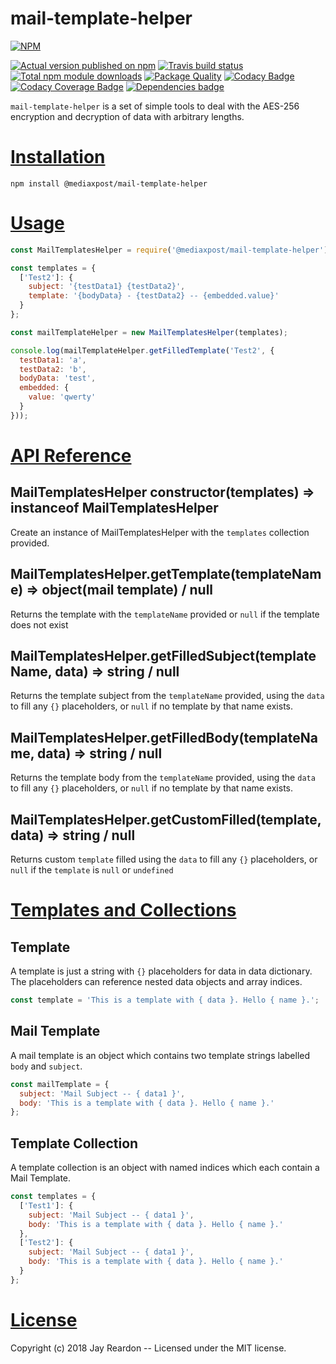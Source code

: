 # mail-template-helper

[![NPM](https://nodei.co/npm/@mediaxpost/mail-template-helper.png?downloads=true)](https://nodei.co/npm/@mediaxpost/mail-template-helper/)

[![Actual version published on npm](http://img.shields.io/npm/v/@mediaxpost/mail-template-helper.svg)](https://www.npmjs.org/package/@mediaxpost/mail-template-helper)
[![Travis build status](https://travis-ci.org/MediaXPost/mail-template-helper.svg)](https://www.npmjs.org/package/@mediaxpost/mail-template-helper)
[![Total npm module downloads](http://img.shields.io/npm/dt/@mediaxpost/mail-template-helper.svg)](https://www.npmjs.org/package/@mediaxpost/mail-template-helper)
[![Package Quality](http://npm.packagequality.com/badge/@mediaxpost/mail-template-helper.png)](http://packagequality.com/#?package=@mediaxpost/mail-template-helper)
[![Codacy Badge](https://api.codacy.com/project/badge/Grade/5ccdf1cb900a4aa3985ced8a3c623fe4)](https://www.codacy.com/app/chronosis/mail-template-helper?utm_source=github.com&amp;utm_medium=referral&amp;utm_content=MediaXPost/mail-template-helper&amp;utm_campaign=Badge_Grade)
[![Codacy Coverage  Badge](https://api.codacy.com/project/badge/Coverage/5ccdf1cb900a4aa3985ced8a3c623fe4)](https://www.codacy.com/app/chronosis/mail-template-helper?utm_source=github.com&utm_medium=referral&utm_content=MediaXPost/mail-template-helper&utm_campaign=Badge_Coverage)
[![Dependencies badge](https://david-dm.org/MediaXPost/mail-template-helper/status.svg)](https://david-dm.org/MediaXPost/mail-template-helper?view=list)


`mail-template-helper` is a set of simple tools to deal with the AES-256 encryption and decryption of data with arbitrary lengths.

# [Installation](#installation)
<a name="installation"></a>

```shell
npm install @mediaxpost/mail-template-helper
```

# [Usage](#usage)
<a name="usage"></a>

```js
const MailTemplatesHelper = require('@mediaxpost/mail-template-helper');

const templates = {
  ['Test2']: {
    subject: '{testData1} {testData2}',
    template: '{bodyData} - {testData2} -- {embedded.value}'
  }
};

const mailTemplateHelper = new MailTemplatesHelper(templates);

console.log(mailTemplateHelper.getFilledTemplate('Test2', {
  testData1: 'a',
  testData2: 'b',
  bodyData: 'test',
  embedded: {
    value: 'qwerty'
  }
}));
```

# [API Reference](#api)
<a name="api"></a>

## MailTemplatesHelper constructor(templates) ⇒ instanceof MailTemplatesHelper
Create an instance of MailTemplatesHelper with the `templates` collection provided.

## MailTemplatesHelper.getTemplate(templateName) ⇒ object(mail template) / null
Returns the template with the `templateName` provided or `null` if the template does not exist

## MailTemplatesHelper.getFilledSubject(templateName, data) ⇒ string / null
Returns the template subject from the `templateName` provided, using the `data` to fill any `{}` placeholders, or `null` if no template by that name exists.

## MailTemplatesHelper.getFilledBody(templateName, data) ⇒ string / null
Returns the template body from the `templateName` provided, using the `data` to fill any `{}` placeholders, or `null` if no template by that name exists.

## MailTemplatesHelper.getCustomFilled(template, data) ⇒ string / null
Returns custom `template` filled using the `data` to fill any `{}` placeholders, or `null` if the `template` is `null` or `undefined`

# [Templates and Collections](#templates)
<a name="templates"></a>

## Template
A template is just a string with `{}` placeholders for data in data dictionary. The placeholders can reference nested data objects and array indices.

```js
const template = 'This is a template with { data }. Hello { name }.';
```

## Mail Template
A mail template is an object which contains two template strings labelled `body` and `subject`.

```js
const mailTemplate = {
  subject: 'Mail Subject -- { data1 }',
  body: 'This is a template with { data }. Hello { name }.'
};
```

## Template Collection
A template collection is an object with named indices which each contain a Mail Template.

```js
const templates = {
  ['Test1']: {
    subject: 'Mail Subject -- { data1 }',
    body: 'This is a template with { data }. Hello { name }.'
  },
  ['Test2']: {
    subject: 'Mail Subject -- { data1 }',
    body: 'This is a template with { data }. Hello { name }.'
  }
};
```

# [License](#license)
<a name="license"></a>

Copyright (c) 2018 Jay Reardon -- Licensed under the MIT license.
